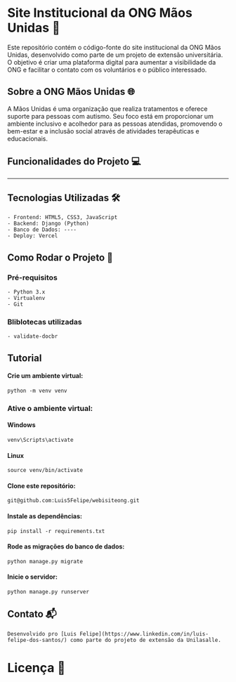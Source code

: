 # Site Institucional da ONG Mãos Unidas :handshake:

 Este repositório contém o código-fonte do site institucional da ONG Mãos Unidas, desenvolvido como parte de um projeto de extensão universitária. O objetivo é criar uma plataforma digital para aumentar a visibilidade da ONG e facilitar o contato com os voluntários e o público interessado.

## Sobre a ONG Mãos Unidas :globe_with_meridians:

A Mãos Unidas é uma organização que realiza tratamentos e oferece suporte para pessoas com autismo. Seu foco está em proporcionar um ambiente inclusivo e acolhedor para as pessoas atendidas, promovendo o bem-estar e a inclusão social através de atividades terapêuticas e educacionais.

## Funcionalidades do Projeto :computer:

----

## Tecnologias Utilizadas :hammer_and_wrench:

    - Frontend: HTML5, CSS3, JavaScript
    - Backend: Django (Python)
    - Banco de Dados: ----
    - Deploy: Vercel


## Como Rodar o Projeto :rocket:

### Pré-requisitos

    - Python 3.x
    - Virtualenv
    - Git

### Bliblotecas utilizadas

    - validate-docbr

## Tutorial 

#### Crie um ambiente virtual:

    python -m venv venv

### Ative o ambiente virtual:

#### Windows 

    venv\Scripts\activate

#### Linux 
 
    source venv/bin/activate

#### Clone este repositório:

    git@github.com:Luis5Felipe/webisiteong.git

#### Instale as dependências:

    pip install -r requirements.txt

#### Rode as migrações do banco de dados:

    python manage.py migrate

#### Inicie o servidor:

    python manage.py runserver


## Contato :mailbox_with_mail:

    Desenvolvido pro [Luis Felipe](https://www.linkedin.com/in/luis-felipe-dos-santos/) como parte do projeto de extensão da Unilasalle.

# Licença :page_facing_up: